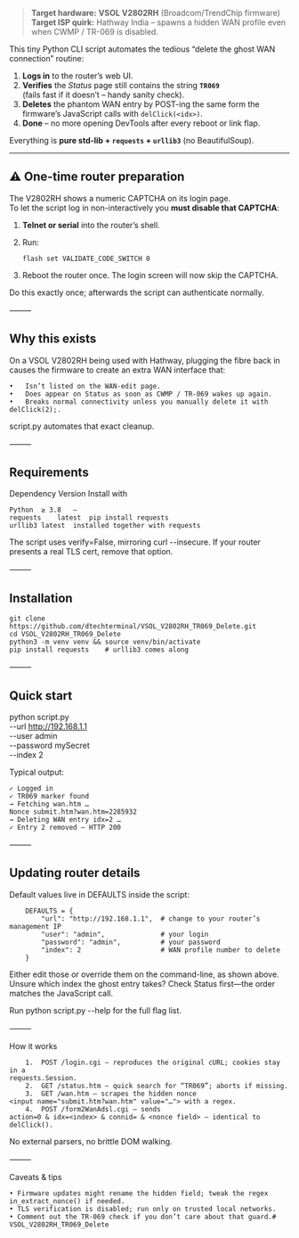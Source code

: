 > **Target hardware:** **VSOL V2802RH** (Broadcom/TrendChip firmware)  
> **Target ISP quirk:** Hathway India – spawns a hidden WAN profile even when CWMP / TR-069 is disabled.

This tiny Python CLI script automates the tedious “delete the ghost WAN
connection” routine:

1. **Logs in** to the router’s web UI.  
2. **Verifies** the *Status* page still contains the string **`TR069`**  
   (fails fast if it doesn’t – handy sanity check).  
3. **Deletes** the phantom WAN entry by POST-ing the same form the firmware’s
   JavaScript calls with `delClick(<idx>)`.  
4. **Done** – no more opening DevTools after every reboot or link flap.

Everything is **pure std-lib + `requests` + `urllib3`** (no BeautifulSoup).

---

## ⚠️ One-time router preparation

The V2802RH shows a numeric CAPTCHA on its login page.  
To let the script log in non-interactively you **must disable that CAPTCHA**:

1. **Telnet or serial** into the router’s shell.  
2. Run:

   ```shell
   flash set VALIDATE_CODE_SWITCH 0
3.	Reboot the router once. The login screen will now skip the CAPTCHA.

Do this exactly once; afterwards the script can authenticate normally.

⸻

## Why this exists

On a VSOL V2802RH being used with Hathway, plugging the fibre back in causes
the firmware to create an extra WAN interface that:

	•	Isn’t listed on the WAN-edit page.
	•	Does appear on Status as soon as CWMP / TR-069 wakes up again.
	•	Breaks normal connectivity unless you manually delete it with delClick(2);.

script.py automates that exact cleanup.

⸻

## Requirements

Dependency	Version	Install with
    
    Python	≥ 3.8	—
    requests	latest	pip install requests
    urllib3	latest	installed together with requests

The script uses verify=False, mirroring curl --insecure.
If your router presents a real TLS cert, remove that option.

⸻

## Installation

    git clone https://github.com/dtechterminal/VSOL_V2802RH_TR069_Delete.git
    cd VSOL_V2802RH_TR069_Delete
    python3 -m venv venv && source venv/bin/activate
    pip install requests    # urllib3 comes along


⸻

## Quick start

python script.py \
  --url      http://192.168.1.1 \
  --user     admin \
  --password mySecret \
  --index    2

Typical output:

    ✓ Logged in
    ✓ TR069 marker found
    → Fetching wan.htm …
    Nonce submit.htm?wan.htm=2285932
    → Deleting WAN entry idx=2 …
    ✓ Entry 2 removed – HTTP 200


⸻

## Updating router details

Default values live in DEFAULTS inside the script:

        DEFAULTS = {
            "url": "http://192.168.1.1",  # change to your router’s management IP
            "user": "admin",              # your login
            "password": "admin",          # your password
            "index": 2                    # WAN profile number to delete
        }

Either edit those or override them on the command-line, as shown above.
Unsure which index the ghost entry takes? Check Status first—the order
matches the JavaScript call.

Run python script.py --help for the full flag list.

⸻

How it works

        1.	POST /login.cgi – reproduces the original cURL; cookies stay in a
    requests.Session.
        2.	GET /status.htm – quick search for “TR069”; aborts if missing.
        3.	GET /wan.htm – scrapes the hidden nonce
    <input name="submit.htm?wan.htm" value="…"> with a regex.
        4.	POST /form2WanAdsl.cgi – sends
    action=0 & idx=<index> & connid= & <nonce field> – identical to
    delClick().

No external parsers, no brittle DOM walking.

⸻

Caveats & tips

	• Firmware updates might rename the hidden field; tweak the regex in_extract_nonce() if needed.
	• TLS verification is disabled; run only on trusted local networks.
	• Comment out the TR-069 check if you don’t care about that guard.# VSOL_V2802RH_TR069_Delete
